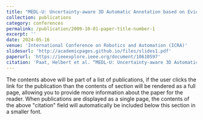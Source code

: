 ```yaml
---
title: "MEDL-U: Uncertainty-aware 3D Automatic Annotation based on Evidential Deep Learning"
collection: publications
category: conferences
permalink: /publication/2009-10-01-paper-title-number-1
excerpt: ''
date: 2024-05-16
venue: 'International Conference on Robotics and Automation (ICRA)'
slidesurl: 'http://academicpages.github.io/files/slides1.pdf'
paperurl: 'https://ieeexplore.ieee.org/document/10610597'
citation: 'Paat, Helbert et al. “MEDL-U: Uncertainty-aware 3D Automatic Annotation based on Evidential Deep Learning.” 2024 IEEE International Conference on Robotics and Automation (ICRA) (2024): 13976-13982.'
---
```


The contents above will be part of a list of publications, if the user clicks the link for the publication than the contents of section will be rendered as a full page, allowing you to provide more information about the paper for the reader. When publications are displayed as a single page, the contents of the above "citation" field will automatically be included below this section in a smaller font.

